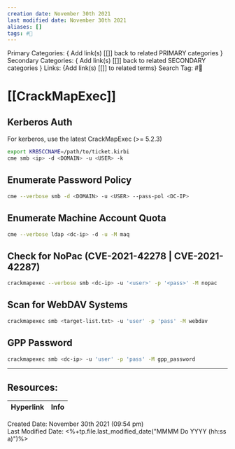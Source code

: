 ```yaml
---
creation date: November 30th 2021
last modified date: November 30th 2021
aliases: []
tags: #📖
---
```


Primary Categories: { Add link(s) [[]] back to related PRIMARY categories }
Secondary Categories:  { Add link(s) [[]] back to related SECONDARY categories }
Links: {Add link(s) [[]] to related terms}
Search Tag: #📖  

# [[CrackMapExec]]  

## Kerberos Auth 
For kerberos, use the latest CrackMapExec (>= 5.2.3)
```bash
export KRB5CCNAME=/path/to/ticket.kirbi
cme smb <ip> -d <DOMAIN> -u <USER> -k 
```
## Enumerate Password Policy

```bash
cme --verbose smb -d <DOMAIN> -u <USER> --pass-pol <DC-IP>
```

## Enumerate Machine Account Quota 
```bash 
cme --verbose ldap <dc-ip> -d -u -M maq
```

## Check for NoPac (CVE-2021-42278 | CVE-2021-42287)
```bash
crackmapexec --verbose smb <dc-ip> -u '<user>' -p '<pass>' -M nopac
```

## Scan for WebDAV Systems
```bash 
crackmapexec smb <target-list.txt> -u 'user' -p 'pass' -M webdav
```

## GPP Password 
```bash 
crackmapexec smb <dc-ip> -u 'user' -p 'pass' -M gpp_password
```
___

## Resources:

| Hyperlink | Info |
| --------- | ---- |


Created Date: November 30th 2021 (09:54 pm)  
Last Modified Date: <%+tp.file.last_modified_date("MMMM Do YYYY (hh:ss a)")%>
